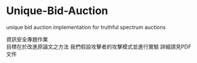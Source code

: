 # Unique-Bid-Auction
unique bid auction implementation for truthful spectrum auctions

資訊安全專題作業<br>
目標在於改進原論文之方法
我們假設攻擊者的攻擊模式並進行實驗
詳細請見PDF文件
